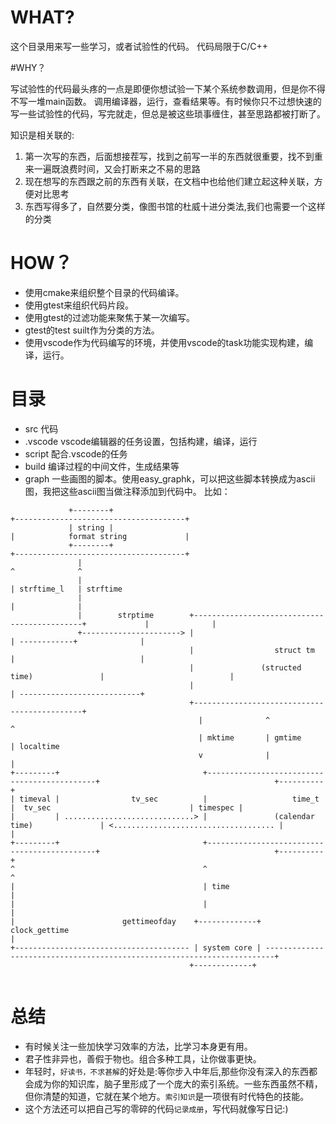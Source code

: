 # WHAT?
这个目录用来写一些学习，或者试验性的代码。
代码局限于C/C++

#WHY？

写试验性的代码最头疼的一点是即便你想试验一下某个系统参数调用，但是你不得不写一堆main函数。
调用编译器，运行，查看结果等。有时候你只不过想快速的写一些试验性的代码，写完就走，但总是被这些琐事缠住，甚至思路都被打断了。

知识是相关联的:
1. 第一次写的东西，后面想接茬写，找到之前写一半的东西就很重要，找不到重来一遍既浪费时间，又会打断来之不易的思路
2. 现在想写的东西跟之前的东西有关联，在文档中也给他们建立起这种关联，方便对比思考
3. 东西写得多了，自然要分类，像图书馆的杜威十进分类法,我们也需要一个这样的分类

# HOW？
- 使用cmake来组织整个目录的代码编译。
- 使用gtest来组织代码片段。
- 使用gtest的过滤功能来聚焦于某一次编写。
- gtest的test suilt作为分类的方法。
- 使用vscode作为代码编写的环境，并使用vscode的task功能实现构建，编译，运行。

# 目录
   - src   代码
   - .vscode vscode编辑器的任务设置，包括构建，编译，运行
   - script 配合.vscode的任务
   - build 编译过程的中间文件，生成结果等
   - graph 一些画图的脚本。使用easy_graphk，可以把这些脚本转换成为ascii图，我把这些ascii图当做注释添加到代码中。
   比如：
   ```
                +--------+                                                                           +--------------------------------------+
                | string |                                                                           |            format string             |
                +--------+                                                                           +--------------------------------------+
                  |                                                                                    ^              ^
                  |                                                                                    | strftime_l   | strftime
                  |                                                                                    |              |
                  |        strptime        +---------------------------------------------+             |              |
                  +----------------------> |                                             | ------------+              |
                                           |                  struct tm                  |                            |
                                           |               (structed time)               |                            |
                                           |                                             | ---------------------------+
                                           +---------------------------------------------+
                                             |              ^                 ^
                                             | mktime       | gmtime          | localtime
                                             v              |                 |
+---------+                                +---------------------------------------------+                                       +----------+
| timeval |                tv_sec          |                   time_t                    |  tv_sec                               | timespec |
|         | .............................> |               (calendar time)               | <.................................... |          |
+---------+                                +---------------------------------------------+                                       +----------+
  ^                                          ^                                                                                     ^
  |                                          | time                                                                                |
  |                                          |                                                                                     |
  |                        gettimeofday    +-------------+  clock_gettime                                                          |
  +--------------------------------------- | system core | ------------------------------------------------------------------------+
                                           +-------------+


   ```

# 总结
- 有时候关注一些加快学习效率的方法，比学习本身更有用。
- 君子性非异也，善假于物也。组合多种工具，让你做事更快。
- 年轻时，`好读书，不求甚解`的好处是:等你步入中年后,那些你没有深入的东西都会成为你的知识库，脑子里形成了一个庞大的索引系统。一些东西虽然不精，但你清楚的知道，它就在某个地方。`索引知识`是一项很有时代特色的技能。
- 这个方法还可以把自己写的零碎的代码`记录成册`，写代码就像写日记:)